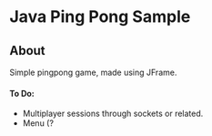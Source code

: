 # Java Ping Pong Sample

## About
Simple pingpong game, made using JFrame.

#### To Do:
- Multiplayer sessions through sockets or related.
- Menu (?
